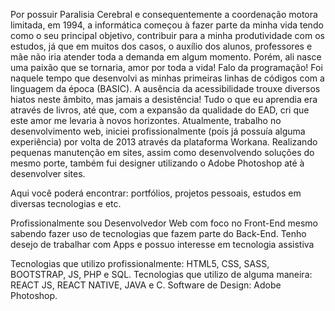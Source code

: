 Por possuir Paralisia Cerebral e consequentemente a coordenação motora limitada, em 1994, a informática começou à fazer parte da minha vida tendo como o seu principal objetivo, contribuir para a minha produtividade com os estudos, já que em muitos dos casos, o auxílio dos alunos, professores e mãe não iria atender toda a demanda em algum momento. Porém, ali nasce uma paixão que se tornaria, amor por toda a vida! Falo da programação! Foi naquele tempo que desenvolvi as minhas primeiras linhas de códigos com a linguagem da época (BASIC). A ausência da acessibilidade trouxe diversos hiatos neste âmbito, mas jamais a desistência! Tudo o que eu aprendia era através de livros, até que, com a expansão da qualidade do EAD, cri que este amor me levaria à novos horizontes.
Atualmente, trabalho no desenvolvimento web, iniciei profissionalmente (pois já possuía alguma experiência) por volta de 2013 através da plataforma Workana. Realizando pequenas manutenção em sites, assim como desenvolvendo soluções do mesmo porte, também fui designer utilizando o Adobe Photoshop até à desenvolver sites.

Aqui você poderá encontrar: portfólios, projetos pessoais, estudos em diversas tecnologias e etc.

Profissionalmente sou Desenvolvedor Web com foco no Front-End mesmo sabendo fazer uso de tecnologias que fazem parte do Back-End. Tenho desejo de trabalhar com Apps e possuo interesse em tecnologia assistiva

Tecnologias que utilizo profissionalmente: HTML5, CSS, SASS, BOOTSTRAP, JS, PHP e SQL.
Tecnologias que utilizo de alguma maneira: REACT JS, REACT NATIVE, JAVA e C.
Software de Design: Adobe Photoshop.
<!--
**edsoncarlosdvp/edsoncarlosdvp** is a ✨ _special_ ✨ repository because its `README.md` (this file) appears on your GitHub profile.

Here are some ideas to get you started:

- 🔭 I’m currently working on ...
- 🌱 I’m currently learning ...
- 👯 I’m looking to collaborate on ...
- 🤔 I’m looking for help with ...
- 💬 Ask me about ...
- 📫 How to reach me: ...
- 😄 Pronouns: ...
- ⚡ Fun fact: ...
-->
